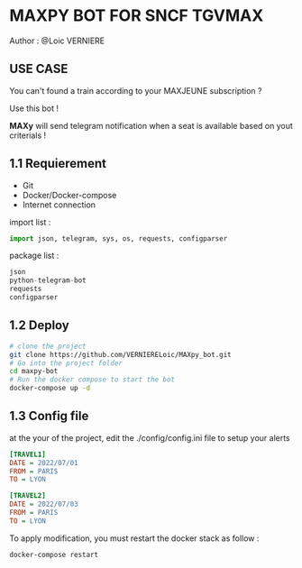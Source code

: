# MAXPY BOT FOR SNCF TGVMAX

Author : @Loic VERNIERE

## USE CASE

You can't found a train according to your MAXJEUNE subscription ? 

Use this bot ! 

**MAXy** will send telegram notification when a seat is available based on yout criterials !

## 1.1 Requierement
- Git
- Docker/Docker-compose
- Internet connection

import list : 
```py
import json, telegram, sys, os, requests, configparser
```
package list : 
```py
json
python-telegram-bot
requests
configparser
```


## 1.2 Deploy

```bash
# clone the project
git clone https://github.com/VERNIERELoic/MAXpy_bot.git
# Go into the project folder
cd maxpy-bot
# Run the docker compose to start the bot
docker-compose up -d
```

## 1.3 Config file

at the your of the project, edit the ./config/config.ini file to setup your alerts

```ini
[TRAVEL1]
DATE = 2022/07/01
FROM = PARIS
TO = LYON

[TRAVEL2]
DATE = 2022/07/03
FROM = PARIS
TO = LYON
```

To apply modification, you must restart the docker stack as follow : 
```bash
docker-compose restart
```
